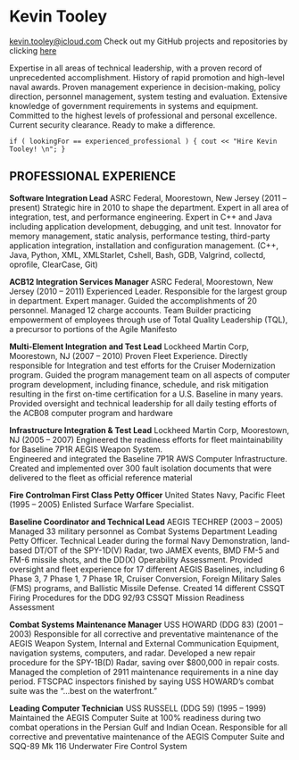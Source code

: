 # Kevin Tooley
kevin.tooley@icloud.com
Check out my GitHub projects and repositories by clicking [here](https://github.com/kevintooley)

Expertise in all areas of technical leadership, with a proven record of unprecedented accomplishment.  History of rapid promotion and high-level naval awards.  Proven management experience in decision-making, policy direction, personnel management, system testing and evaluation.  Extensive knowledge of government requirements in systems and equipment.  Committed to the highest levels of professional and personal excellence.  Current security clearance.  Ready to make a difference.

`if ( lookingFor == experienced_professional ) {
      cout << "Hire Kevin Tooley! \n";
}`

## PROFESSIONAL EXPERIENCE

**Software Integration Lead**    ASRC Federal, Moorestown, New Jersey (2011 – present)
Strategic hire in 2010 to shape the department.  Expert in all area of integration, test, and performance engineering.  Expert in C++ and Java including application development, debugging, and unit test.  Innovator for memory management, static analysis, performance testing, third-party application integration, installation and configuration management.  (C++, Java, Python, XML, XMLStarlet, Cshell, Bash, GDB, Valgrind, collectd, oprofile, ClearCase, Git)

**ACB12 Integration Services Manager**    ASRC Federal, Moorestown, New Jersey (2010 – 2011) 
Experienced Leader.  Responsible for the largest group in department.  Expert manager.  Guided the accomplishments of 20 personnel.  Managed 12 charge accounts.  Team Builder practicing empowerment of employees through use of Total Quality Leadership (TQL), a precursor to portions of the Agile Manifesto

**Multi-Element Integration and Test Lead**    Lockheed Martin Corp,  Moorestown, NJ  (2007 – 2010)
Proven Fleet Experience.  Directly responsible for Integration and test efforts for the Cruiser Modernization program.  Guided the program management team on all aspects of computer program development, including finance, schedule, and risk mitigation resulting in the first on-time certification for a U.S. Baseline in many years.  Provided oversight and technical leadership for all daily testing efforts of the ACB08 computer program and hardware

**Infrastructure Integration & Test Lead**    Lockheed Martin Corp,  Moorestown, NJ  (2005 – 2007)
Engineered the readiness efforts for fleet maintainability for Baseline 7P1R AEGIS Weapon System.  
Engineered and integrated the Baseline 7P1R AWS Computer Infrastructure.  Created and implemented over 300 fault isolation documents that were delivered to the fleet as official reference material

**Fire Controlman First Class Petty Officer**    United States Navy, Pacific Fleet  (1995 – 2005) 
Enlisted Surface Warfare Specialist.  

**Baseline Coordinator and Technical Lead**    AEGIS TECHREP (2003 – 2005)
Managed 33 military personnel as Combat Systems Department Leading Petty Officer.  Technical Leader during the formal Navy Demonstration, land-based DT/OT of the SPY-1D(V) Radar, two JAMEX events, BMD FM-5 and FM-6 missile shots, and the DD(X) Operability Assessment.  Provided oversight and fleet experience for 17 different AEGIS Baselines, including 6 Phase 3, 7 Phase 1, 7 Phase 1R, Cruiser Conversion, Foreign Military Sales (FMS) programs, and Ballistic Missile Defense.  Created 14 different CSSQT Firing Procedures for the DDG 92/93 CSSQT Mission Readiness Assessment

**Combat Systems Maintenance Manager**    USS HOWARD (DDG 83)   (2001 – 2003)
Responsible for all corrective and preventative maintenance of the AEGIS Weapon System, Internal and External Communication Equipment, navigation systems, computers, and radar.  Developed a new repair procedure for the SPY-1B(D) Radar, saving over $800,000 in repair costs.  Managed the completion of 2911 maintenance requirements in a nine day period.  FTSCPAC inspectors finished by saying USS HOWARD’s combat suite was the “…best on the waterfront.”

**Leading Computer Technician**    USS RUSSELL (DDG 59)   (1995 – 1999)
Maintained the AEGIS Computer Suite at 100% readiness during two combat operations in the Persian Gulf and Indian Ocean.  Responsible for all corrective and preventative maintenance of the AEGIS Computer Suite and SQQ-89 Mk 116 Underwater Fire Control System
